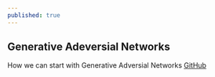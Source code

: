 ```yaml
---
published: true
---
```

## Generative Adeversial Networks
How we can start with Generative Adversial Networks
[GitHub](http://github.com/)
